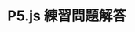 <!DOCTYPE html>
<html lang="ja">
  <head>
    <meta charset="UTF-8" />
    <title>P5.js 練習問題解答</title>
    <script src="https://cdn.jsdelivr.net/npm/p5@2.0.3/lib/p5.min.js">
    </script>
  </head>
  <body>
    <h1>P5.js 練習問題解答</h1>
    <script>
      function setup() {
        createCanvas(320, 180);
      }

      function draw() {
        stroke("black");
        strokeWeight(0.1);
        for (y = 0; y < 180; y += 10) {
    for (x = 0; x < 320; x += 10) {
      fill(`oklch(90% ${100 - x / 3.2}% ${y * 2})`);
      ellipse(x + 5, y + 5, 8, 8);   
          }
        }
      }
    </script>
  </body>
</html>
